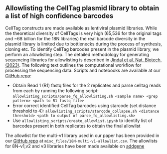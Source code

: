 ## Allowlisting the CellTag plasmid library to obtain a list of high confidence barcodes
CellTag constructs are made available as lentiviral plasmid libraries. While the theoretical diversity of CellTags is very high (65,536 for the original tags and ~68 billion for the 18N libraries) the real barcode diversity in the plasmid library is limited due to bottlenecks during the process of synthesis, cloning etc. To identify CellTag barcodes present in the plasmid library, we perform an allowlisting step. The detailed methodology for generating sequencing libraries for allowlisting is described in [Jindal et al. Nat. Biotech. (2023)](https://www.nature.com/articles/s41587-023-01931-4). The following text outlines the computational workflow for processing the sequencing data. Scripts and notebooks are available at our [GitHub repo](https://github.com/morris-lab/newCloneCalling/tree/main):
- Obtain Read 1 (R1) fastq files for the 2 replicates and parse celltag reads from each by running the following script: `allowlisting_scripts/parse_fq_allowlisting.sh <sample name> <grep pattern> <path to R1 fastq file>`
- Error correct identified CellTag barcodes using starcode (set distance threshold to 4): `allowlisting_scripts/starcode_collapse.sh <distance threshold> <path to output of parse_fq_allowlisting.sh>`
- Use `allowlisting_scripts/create_allowlist.ipynb` to identify list of barcodes present in both replicates to obtain the final allowlist

The allowlist for the multi-v1 library used in our paper has been provided in our [GitHub repo](https://github.com/morris-lab/newCloneCalling/tree/main) at `misc_files/18N-multi-v1-allowlist.csv`. The allowlists for 8N-v1,v2 and v3 libraries have been made available on [addgene](https://www.addgene.org/pooled-library/morris-lab-celltag/)
